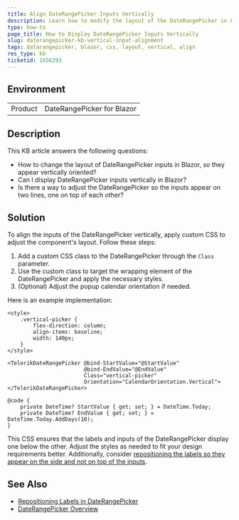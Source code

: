 ```yaml
---
title: Align DateRangePicker Inputs Vertically
description: Learn how to modify the layout of the DateRangePicker in Blazor to display its inputs vertically using custom CSS.
type: how-to
page_title: How to Display DateRangePicker Inputs Vertically
slug: daterangepicker-kb-vertical-input-alignment
tags: datarangepicker, blazor, css, layout, vertical, align
res_type: kb
ticketid: 1656293
---
```


## Environment

<table>
    <tbody>
        <tr>
            <td>Product</td>
            <td>DateRangePicker for Blazor</td>
        </tr>
    </tbody>
</table>

## Description

This KB article answers the following questions:
- How to change the layout of DateRangePicker inputs in Blazor, so they appear vertically oriented?
- Can I display DateRangePicker inputs vertically in Blazor?
- Is there a way to adjust the DateRangePicker so the inputs appear on two lines, one on top of each other?

## Solution

To align the inputs of the DateRangePicker vertically, apply custom CSS to adjust the component's layout. Follow these steps:

1. Add a custom CSS class to the DateRangePicker through the `Class` parameter.
2. Use the custom class to target the wrapping element of the DateRangePicker and apply the necessary styles.
3. (Optional) Adjust the popup calendar orientation if needed.

Here is an example implementation:

```CSHTML
<style>
    .vertical-picker {
        flex-direction: column;
        align-items: baseline;
        width: 140px;
    }
</style>

<TelerikDateRangePicker @bind-StartValue="@StartValue"
                        @bind-EndValue="@EndValue"
                        Class="vertical-picker" 
                        Orientation="CalendarOrientation.Vertical">
</TelerikDateRangePicker>

@code {
    private DateTime? StartValue { get; set; } = DateTime.Today;
    private DateTime? EndValue { get; set; } = DateTime.Today.AddDays(10);
}
```

This CSS ensures that the labels and inputs of the DateRangePicker display one below the other. Adjust the styles as needed to fit your design requirements better. Additionally, consider [repositioning the labels so they appear on the side and not on top of the inputs](slug:daterangepicker-kb-reposition-labels).

## See Also

- [Repositioning Labels in DateRangePicker](https://docs.telerik.com/blazor-ui/knowledge-base/daterangepicker-reposition-labels)
- [DateRangePicker Overview](https://docs.telerik.com/blazor-ui/components/daterangepicker/overview)
